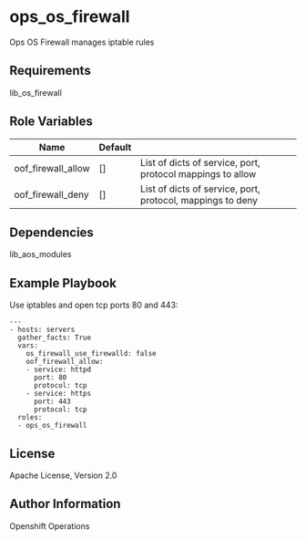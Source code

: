 ops_os_firewall
===========

Ops OS Firewall manages  iptable rules


Requirements
------------

lib_os_firewall

Role Variables
--------------

| Name                      | Default |                                        |
|---------------------------|---------|----------------------------------------|
| oof_firewall_allow         | []      | List of dicts of service, port, protocol mappings to allow |
| oof_firewall_deny          | []      | List of dicts of service, port, protocol,  mappings to deny |

Dependencies
------------

lib_aos_modules


Example Playbook
----------------

Use iptables and open tcp ports 80 and 443:
```
---
- hosts: servers
  gather_facts: True
  vars:
    os_firewall_use_firewalld: false
    oof_firewall_allow:
    - service: httpd
      port: 80
      protocol: tcp
    - service: https
      port: 443
      protocol: tcp
  roles:
  - ops_os_firewall
```

License
-------

Apache License, Version 2.0

Author Information
------------------
Openshift Operations
